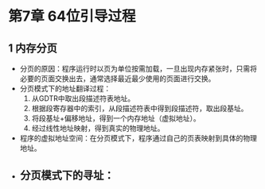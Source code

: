 # 第7章 64位引导过程

## 1 内存分页

- 分页的原因：程序运行时以页为单位按需加载，一旦出现内存紧张时，只需将必要的页面交换出去，通常选择最近最少使用的页面进行交换。
- 分页模式下的地址翻译过程：
  1. 从GDTR中取出段描述符表地址。
  2. 根据段寄存器中的索引，从段描述符表中得到段描述符，取出段基址。
  3. 将段基址+偏移地址，得到一个内存地址（虚拟地址）。
  4. 经过线性地址映射，得到真实的物理地址。
- 程序的虚拟地址空间：在分页模式下，程序通过自己的页表映射到具体的物理地址。
- 分页模式下的寻址：
  - 